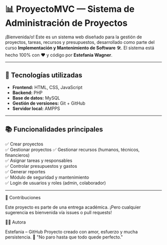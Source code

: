 # 📊 ProyectoMVC — Sistema de Administración de Proyectos

¡Bienvenida/o! Este es un sistema web diseñado para la gestión de proyectos, tareas, recursos y presupuestos, desarrollado como parte del curso **Implementación y Mantenimiento de Software** 🛠️. El sistema está hecho 100% con ❤️ y código por **Estefania Wagner**.

---

## 🚀 Tecnologías utilizadas

- **Frontend:** HTML, CSS, JavaScript
- **Backend:** PHP
- **Base de datos:** MySQL
- **Gestión de versiones:** Git + GitHub
- **Servidor local:** AMPPS

---

## 📚 Funcionalidades principales

✅ Crear proyectos  
✅ Gestionar proyectos 
✅ Gestionar recursos (humanos, técnicos, financieros)  
✅ Asignar tareas y responsables  
✅ Controlar presupuestos y gastos  
✅ Generar reportes  
✅ Módulo de seguridad y mantenimiento  
✅ Login de usuarios y roles (admin, colaborador)

---

🐙 Contribuciones

Este proyecto es parte de una entrega académica.
¡Pero cualquier sugerencia es bienvenida vía issues o pull requests!


👩‍💻 Autora

Estefania – GitHub
Proyecto creado con amor, esfuerzo y mucha persistencia.
🎯 "No paro hasta que todo quede perfecto."

